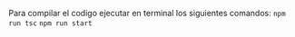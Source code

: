 Para compilar el codigo ejecutar en terminal los siguientes comandos:
`npm run tsc`
`npm run start`
